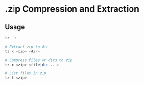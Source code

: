 # .zip Compression and Extraction

## Usage
```bash
tz -h

# Extract zip to dir
tz x <zip> <dir>

# Compress files or dirs to zip
tz c <zip> <file|dir ...>

# List files in zip
tz t <zip>
```
